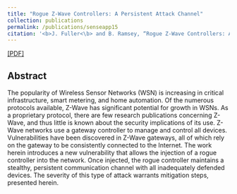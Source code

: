 ```yaml
---
title: "Rogue Z-Wave Controllers: A Persistent Attack Channel"
collection: publications
permalink: /publications/senseapp15
citation: '<b>J. Fuller<\b> and B. Ramsey, “Rogue Z-Wave Controllers: A Persistent Attack Channel,” <i>10th IEEE International Workshop on Practical Issues in Building Sensor Network Applications (SenseAPP)</i>, pp 734-741, 2015.'
---
```

[[PDF]](https://fullerj.github.io/files/senseapp15.pdf)


## Abstract
The popularity of Wireless Sensor Networks (WSN) is increasing in critical infrastructure, smart metering, and home automation. Of the numerous protocols available, Z-Wave has significant potential for growth in WSNs. As a proprietary protocol, there are few research publications concerning Z-Wave, and thus little is known about the security implications of its use. Z-Wave networks use a gateway controller to manage and control all devices. Vulnerabilities have been discovered in Z-Wave gateways, all of which rely on the gateway to be consistently connected to the Internet. The work herein introduces a new vulnerability that allows the injection of a rogue controller into the network. Once injected, the rogue controller maintains a stealthy, persistent communication channel with all inadequately defended devices. The severity of this type of attack warrants mitigation steps, presented herein.
